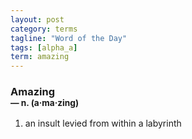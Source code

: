 ```yaml
---
layout: post
category: terms
tagline: "Word of the Day"
tags: [alpha_a]
term: amazing
---
```


<h3>Amazing<br/> <small>&mdash; n. (a<span>&middot;</span>ma<span>&middot;</span>zing)</small></h3>
<p><ol><li>an insult levied from within a labyrinth</li>
</ol></p>
